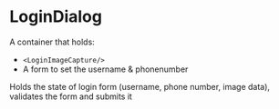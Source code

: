 # LoginDialog

A container that holds:
* `<LoginImageCapture/>`
* A form to set the username & phonenumber

Holds the state of login form (username, phone number, image data), validates the form and submits it
